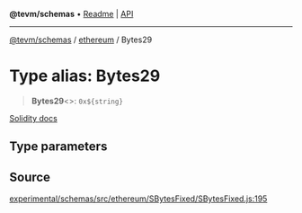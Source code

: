 **@tevm/schemas** • [Readme](../../README.md) \| [API](../../modules.md)

***

[@tevm/schemas](../../README.md) / [ethereum](../README.md) / Bytes29

# Type alias: Bytes29

> **Bytes29**\<\>: ```0x${string}```

[Solidity docs](https://docs.soliditylang.org/en/latest/types.html#fixed-size-byte-arrays)

## Type parameters

## Source

[experimental/schemas/src/ethereum/SBytesFixed/SBytesFixed.js:195](https://github.com/evmts/tevm-monorepo/blob/main/experimental/schemas/src/ethereum/SBytesFixed/SBytesFixed.js#L195)
